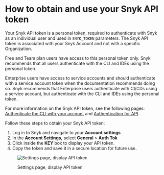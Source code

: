 # How to obtain and use your Snyk API token

Your Snyk API token is a personal token, required to authenticate with Snyk as an individual user and used in `SNYK_TOKEN` parameters. The Snyk API token is associated with your Snyk Account and not with a specific Organization.

Free and Team plan users have access to this personal token only. Snyk recommends that all users authenticate with the CLI and IDEs using the personal token.

Enterprise users have access to service accounts and should authenticate with a service account token when the documentation recommends doing so. Snyk recommends that Enterprise users authenticate with CI/CDs using a service account, but authenticate with the CLI and IDEs using the personal token.

For more information on the Snyk API token, see the following pages: [Authenticate the CLI with your account](../snyk-cli/authenticate-the-cli-with-your-account.md) and [Authentication for API](../snyk-api-info/authentication-for-api.md).

Follow these steps to obtain your Snyk API token:

1. Log in to Snyk and navigate to your **Account settings**
2. In the **Account Settings,** select **General** > **Auth Tok**
3. Click inside the **KEY** box to display your API token.
4. Copy the token and save it in a secure location for future use.

<figure><img src="../.gitbook/assets/Snyk Broker - API Token - Account settings - API Token box.png" alt="Settings page, display API token"><figcaption><p>Settings page, display API token</p></figcaption></figure>
